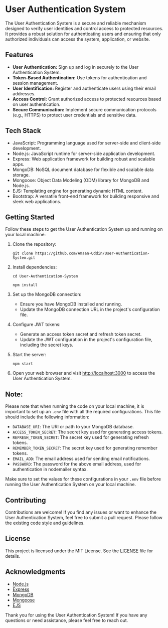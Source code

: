 # User Authentication System

The User Authentication System is a secure and reliable mechanism designed to verify user identities and control access to protected resources. It provides a robust solution for authenticating users and ensuring that only authorized individuals can access the system, application, or website.

## Features

- **User Authentication:** Sign up and log in securely to the User Authentication System.
- **Token-Based Authentication:** Use tokens for authentication and session management.
- **User Identification:** Register and authenticate users using their email addresses.
- **Access Control:** Grant authorized access to protected resources based on user authentication.
- **Secure Communication:** Implement secure communication protocols (e.g., HTTPS) to protect user credentials and sensitive data.

## Tech Stack

- JavaScript: Programming language used for server-side and client-side development.
- Node.js: JavaScript runtime for server-side application development.
- Express: Web application framework for building robust and scalable apps.
- MongoDB: NoSQL document database for flexible and scalable data storage.
- Mongoose: Object Data Modeling (ODM) library for MongoDB and Node.js.
- EJS: Templating engine for generating dynamic HTML content.
- Bootstrap: A versatile front-end framework for building responsive and sleek web applications.

## Getting Started

Follow these steps to get the User Authentication System up and running on your local machine:

1.  Clone the repository:

    `git clone https://github.com/Amaan-Uddin/User-Authentication-System.git`

2.  Install dependencies:

    `cd User-Authentication-System`

    `npm install`

3.  Set up the MongoDB connection:

    - Ensure you have MongoDB installed and running.
    - Update the MongoDB connection URL in the project's configuration file.

4.  Configure JWT tokens:

    - Generate an access token secret and refresh token secret.
    - Update the JWT configuration in the project's configuration file, including the secret keys.

5.  Start the server:

    `npm start`

6.  Open your web browser and visit [http://localhost:3000](http://localhost:3000/) to access the User Authentication System.

## Note:

Please note that when running the code on your local machine, it is important to set up an `.env` file with all the required configurations. This file should include the following information:

- `DATABASE_URI`: The URI or path to your MongoDB database.
- `ACCESS_TOKEN_SECRET`: The secret key used for generating access tokens.
- `REFRESH_TOKEN_SECRET`: The secret key used for generating refresh tokens.
- `REMEMBER_TOKEN_SECRET`: The secret key used for generating remember tokens.
- `EMAIL_ADD`: The email address used for sending email notifications.
- `PASSWORD`: The password for the above email address, used for authentication in nodemailer syntax.

Make sure to set the values for these configurations in your `.env` file before running the User Authentication System on your local machine.

## Contributing

Contributions are welcome! If you find any issues or want to enhance the User Authentication System, feel free to submit a pull request. Please follow the existing code style and guidelines.

## License

This project is licensed under the MIT License. See the [LICENSE](https://github.com/Amaan-Uddin/User-Authentication-System/blob/main/LICENSE) file for details.

## Acknowledgments

- [Node.js](https://nodejs.org)
- [Express](https://expressjs.com)
- [MongoDB](https://www.mongodb.com)
- [Mongoose](https://mongoosejs.com)
- [EJS](https://ejs.co)

Thank you for using the User Authentication System! If you have any questions or need assistance, please feel free to reach out.
